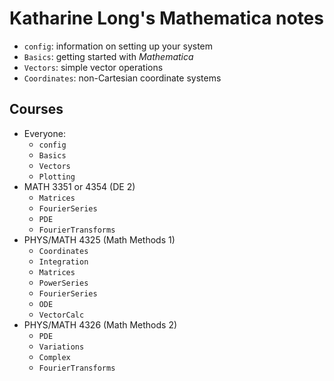 # Katharine Long's Mathematica notes

- `config`: information on setting up your system
- `Basics`: getting started with _Mathematica_
- `Vectors`: simple vector operations
- `Coordinates`: non-Cartesian coordinate systems

## Courses
- Everyone: 
  - `config`
  - `Basics`
  - `Vectors`
  - `Plotting`
- MATH 3351 or 4354 (DE 2)
  - `Matrices`
  - `FourierSeries`
  - `PDE`
  - `FourierTransforms`
- PHYS/MATH 4325 (Math Methods 1)
  - `Coordinates`
  - `Integration`
  - `Matrices`
  - `PowerSeries`
  - `FourierSeries`
  - `ODE`
  - `VectorCalc`
- PHYS/MATH 4326 (Math Methods 2)
  - `PDE`
  - `Variations`
  - `Complex`
  - `FourierTransforms`
